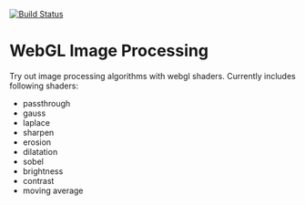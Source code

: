 [![Build Status](https://travis-ci.org/f-masche/webgl-image-processing-playground.svg?branch=master)](https://travis-ci.org/f-masche/webgl-image-processing-playground)

WebGL Image Processing
======================

Try out image processing algorithms with webgl shaders.
Currently includes following shaders:

- passthrough
- gauss
- laplace
- sharpen
- erosion
- dilatation
- sobel
- brightness
- contrast
- moving average
